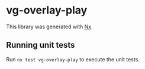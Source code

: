# vg-overlay-play

This library was generated with [Nx](https://nx.dev).

## Running unit tests

Run `nx test vg-overlay-play` to execute the unit tests.
